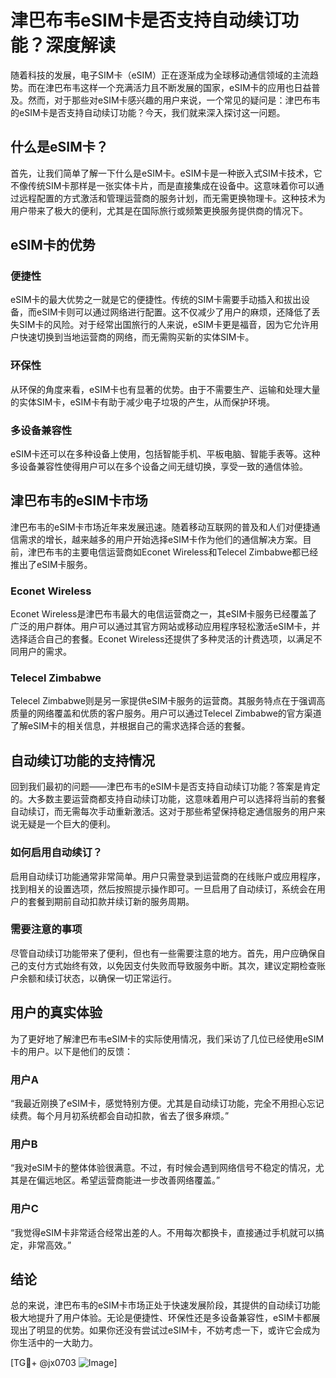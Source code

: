 # 津巴布韦eSIM卡是否支持自动续订功能？深度解读

随着科技的发展，电子SIM卡（eSIM）正在逐渐成为全球移动通信领域的主流趋势。而在津巴布韦这样一个充满活力且不断发展的国家，eSIM卡的应用也日益普及。然而，对于那些对eSIM卡感兴趣的用户来说，一个常见的疑问是：津巴布韦的eSIM卡是否支持自动续订功能？今天，我们就来深入探讨这一问题。

## 什么是eSIM卡？

首先，让我们简单了解一下什么是eSIM卡。eSIM卡是一种嵌入式SIM卡技术，它不像传统SIM卡那样是一张实体卡片，而是直接集成在设备中。这意味着你可以通过远程配置的方式激活和管理运营商的服务计划，而无需更换物理卡。这种技术为用户带来了极大的便利，尤其是在国际旅行或频繁更换服务提供商的情况下。

## eSIM卡的优势

### 便捷性
eSIM卡的最大优势之一就是它的便捷性。传统的SIM卡需要手动插入和拔出设备，而eSIM卡则可以通过网络进行配置。这不仅减少了用户的麻烦，还降低了丢失SIM卡的风险。对于经常出国旅行的人来说，eSIM卡更是福音，因为它允许用户快速切换到当地运营商的网络，而无需购买新的实体SIM卡。

### 环保性
从环保的角度来看，eSIM卡也有显著的优势。由于不需要生产、运输和处理大量的实体SIM卡，eSIM卡有助于减少电子垃圾的产生，从而保护环境。

### 多设备兼容性
eSIM卡还可以在多种设备上使用，包括智能手机、平板电脑、智能手表等。这种多设备兼容性使得用户可以在多个设备之间无缝切换，享受一致的通信体验。

## 津巴布韦的eSIM卡市场

津巴布韦的eSIM卡市场近年来发展迅速。随着移动互联网的普及和人们对便捷通信需求的增长，越来越多的用户开始选择eSIM卡作为他们的通信解决方案。目前，津巴布韦的主要电信运营商如Econet Wireless和Telecel Zimbabwe都已经推出了eSIM卡服务。

### Econet Wireless
Econet Wireless是津巴布韦最大的电信运营商之一，其eSIM卡服务已经覆盖了广泛的用户群体。用户可以通过其官方网站或移动应用程序轻松激活eSIM卡，并选择适合自己的套餐。Econet Wireless还提供了多种灵活的计费选项，以满足不同用户的需求。

### Telecel Zimbabwe
Telecel Zimbabwe则是另一家提供eSIM卡服务的运营商。其服务特点在于强调高质量的网络覆盖和优质的客户服务。用户可以通过Telecel Zimbabwe的官方渠道了解eSIM卡的相关信息，并根据自己的需求选择合适的套餐。

## 自动续订功能的支持情况

回到我们最初的问题——津巴布韦的eSIM卡是否支持自动续订功能？答案是肯定的。大多数主要运营商都支持自动续订功能，这意味着用户可以选择将当前的套餐自动续订，而无需每次手动重新激活。这对于那些希望保持稳定通信服务的用户来说无疑是一个巨大的便利。

### 如何启用自动续订？
启用自动续订功能通常非常简单。用户只需登录到运营商的在线账户或应用程序，找到相关的设置选项，然后按照提示操作即可。一旦启用了自动续订，系统会在用户的套餐到期前自动扣款并续订新的服务周期。

### 需要注意的事项
尽管自动续订功能带来了便利，但也有一些需要注意的地方。首先，用户应确保自己的支付方式始终有效，以免因支付失败而导致服务中断。其次，建议定期检查账户余额和续订状态，以确保一切正常运行。

## 用户的真实体验

为了更好地了解津巴布韦eSIM卡的实际使用情况，我们采访了几位已经使用eSIM卡的用户。以下是他们的反馈：

### 用户A
“我最近刚换了eSIM卡，感觉特别方便。尤其是自动续订功能，完全不用担心忘记续费。每个月月初系统都会自动扣款，省去了很多麻烦。”

### 用户B
“我对eSIM卡的整体体验很满意。不过，有时候会遇到网络信号不稳定的情况，尤其是在偏远地区。希望运营商能进一步改善网络覆盖。”

### 用户C
“我觉得eSIM卡非常适合经常出差的人。不用每次都换卡，直接通过手机就可以搞定，非常高效。”

## 结论

总的来说，津巴布韦的eSIM卡市场正处于快速发展阶段，其提供的自动续订功能极大地提升了用户体验。无论是便捷性、环保性还是多设备兼容性，eSIM卡都展现出了明显的优势。如果你还没有尝试过eSIM卡，不妨考虑一下，或许它会成为你生活中的一大助力。

[TG💪+ @jx0703 ![Image](https://github.com/user-attachments/assets/dbca1d08-cadb-493c-b0ec-ad6f7a83f270)]